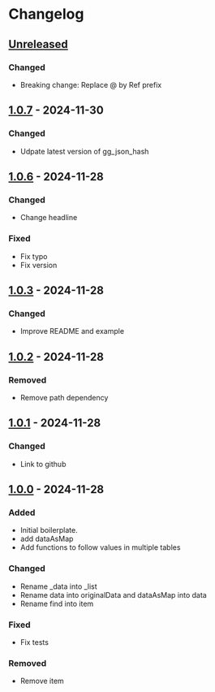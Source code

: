 # Changelog

## [Unreleased]

### Changed

- Breaking change: Replace @ by Ref prefix

## [1.0.7] - 2024-11-30

### Changed

- Udpate latest version of gg\_json\_hash

## [1.0.6] - 2024-11-28

### Changed

- Change headline

### Fixed

- Fix typo
- Fix version

## [1.0.3] - 2024-11-28

### Changed

- Improve README and example

## [1.0.2] - 2024-11-28

### Removed

- Remove path dependency

## [1.0.1] - 2024-11-28

### Changed

- Link to github

## [1.0.0] - 2024-11-28

### Added

- Initial boilerplate.
- add dataAsMap
- Add functions to follow values in multiple tables

### Changed

- Rename \_data into \_list
- Rename data into originalData and dataAsMap into data
- Rename find into item

### Fixed

- Fix tests

### Removed

- Remove item

[Unreleased]: https://github.com/inlavigo/rljson/compare/1.0.7...HEAD
[1.0.7]: https://github.com/inlavigo/rljson/compare/1.0.6...1.0.7
[1.0.6]: https://github.com/inlavigo/rljson/compare/1.0.3...1.0.6
[1.0.3]: https://github.com/inlavigo/rljson/compare/1.0.2...1.0.3
[1.0.2]: https://github.com/inlavigo/rljson/compare/1.0.1...1.0.2
[1.0.1]: https://github.com/inlavigo/rljson/compare/1.0.0...1.0.1
[1.0.0]: https://github.com/inlavigo/rljson/tag/%tag
